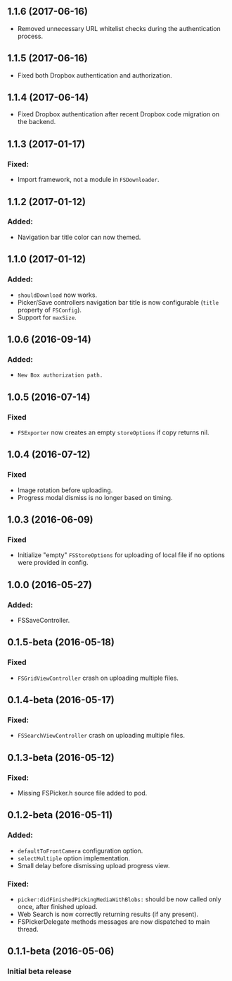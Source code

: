 ## 1.1.6 (2017-06-16)

- Removed unnecessary URL whitelist checks during the authentication process.

## 1.1.5 (2017-06-16)

- Fixed both Dropbox authentication and authorization.

## 1.1.4 (2017-06-14)

- Fixed Dropbox authentication after recent Dropbox code migration on the backend.

## 1.1.3 (2017-01-17)

### Fixed:

- Import framework, not a module in ```FSDownloader```.

## 1.1.2 (2017-01-12)

### Added:

- Navigation bar title color can now themed.

## 1.1.0 (2017-01-12)

### Added:

- ```shouldDownload``` now works.
- Picker/Save controllers navigation bar title is now configurable (```title``` property of ```FSConfig```).
- Support for ```maxSize```.

## 1.0.6 (2016-09-14)

### Added:

- ```New Box authorization path.```

## 1.0.5 (2016-07-14)

### Fixed

- ```FSExporter``` now creates an empty ```storeOptions``` if copy returns nil.

## 1.0.4 (2016-07-12)

### Fixed

- Image rotation before uploading.
- Progress modal dismiss is no longer based on timing.

## 1.0.3 (2016-06-09)

### Fixed

- Initialize "empty" ```FSStoreOptions``` for uploading of local file if no options were provided in config.

## 1.0.0 (2016-05-27)

### Added:

- FSSaveController.

## 0.1.5-beta (2016-05-18)

### Fixed

- ```FSGridViewController``` crash on uploading multiple files.

## 0.1.4-beta (2016-05-17)

### Fixed:

- ```FSSearchViewController``` crash on uploading multiple files.

## 0.1.3-beta (2016-05-12)

### Fixed:

- Missing FSPicker.h source file added to pod.

## 0.1.2-beta (2016-05-11)

### Added:

- ```defaultToFrontCamera``` configuration option.
- ```selectMultiple``` option implementation.
- Small delay before dismissing upload progress view.

### Fixed:

- ```picker:didFinishedPickingMediaWithBlobs:``` should be now called only once, after finished upload.
- Web Search is now correctly returning results (if any present).
- FSPickerDelegate methods messages are now dispatched to main thread.

## 0.1.1-beta (2016-05-06)

### Initial beta release
